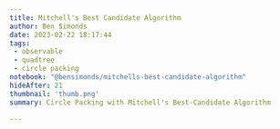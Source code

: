```yaml
---
title: Mitchell's Best Candidate Algorithm
author: Ben Simonds
date: 2023-02-22 18:17:44
tags:
 - observable
 - quadtree
 - circle packing
notebook: "@bensimonds/mitchells-best-candidate-algorithm"
hideAfter: 21
thumbnail: 'thumb.png'
summary: Circle Packing with Mitchell's Best-Candidate Algorithm

---
```

